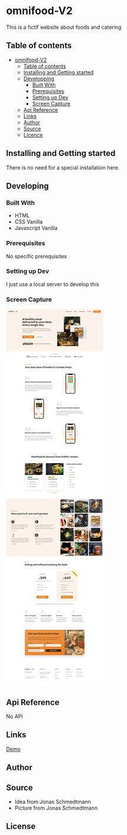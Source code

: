 # omnifood-V2

This is a fictif website about foods and catering

## Table of contents

- [omnifood-V2](#omnifood-V2)
  - [Table of contents](#table-of-contents)
  - [Installing and Getting started](#installing-and-getting-started)
  - [Developping](#developing)
    - [Built With](#built-with)
    - [Prerequisites](#prerequisites)
    - [Setting up Dev](#setting-up-dev)
    - [Screen Capture](#screen-capture)
  - [Api Reference](#api-reference)
  - [Links](#links)
  - [Author](#author)
  - [Source](#source)
  - [Licence](#license)

## Installing and Getting started

There is no need for a special installation here.

## Developing

### Built With

- HTML
- CSS Vanilla
- Javascript Vanilla

### Prerequisites

No specific prerequisites

### Setting up Dev

I just use a local server to develop this

### Screen Capture
![Screen Capture](https://github.com/kevinbdx35/omnifood-V2/blob/main/screen-capture.png?raw=true)

## Api Reference

No API

## Links

[Demo](https://kevinbdx35.github.io/omnifood-V2/)

## Author

## Source

- Idea from Jonas Schmedtmann
- Picture from Jonas Schmedtmann

## License
